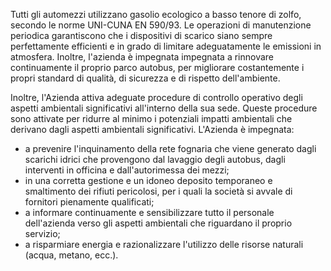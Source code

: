 Tutti gli automezzi utilizzano gasolio ecologico a basso tenore di zolfo, secondo le norme UNI-CUNA EN 590/93. Le operazioni di manutenzione periodica garantiscono che i dispositivi di scarico siano sempre perfettamente efficienti e in grado di limitare adeguatamente le emissioni in atmosfera. Inoltre, l'azienda è impegnata impegnata a rinnovare continuamente il proprio parco autobus, per migliorare costantemente i propri standard di qualità, di sicurezza e di rispetto dell'ambiente.

Inoltre, l'Azienda attiva adeguate procedure di controllo operativo degli aspetti ambientali significativi all'interno della sua sede. Queste procedure sono attivate per ridurre al minimo i potenziali impatti ambientali che derivano dagli aspetti ambientali significativi. L'Azienda è impegnata:
- a prevenire l'inquinamento della rete fognaria che viene generato dagli scarichi idrici che provengono dal lavaggio degli autobus, dagli interventi in officina e dall'autorimessa dei mezzi;
- in una corretta gestione e un idoneo deposito temporaneo e smaltimento dei rifiuti pericolosi, per i quali la società si avvale di fornitori pienamente qualificati;
- a informare continuamente e sensibilizzare tutto il personale dell'azienda verso gli aspetti ambientali che riguardano il proprio servizio;
- a risparmiare energia e razionalizzare l'utilizzo delle risorse naturali (acqua, metano, ecc.).